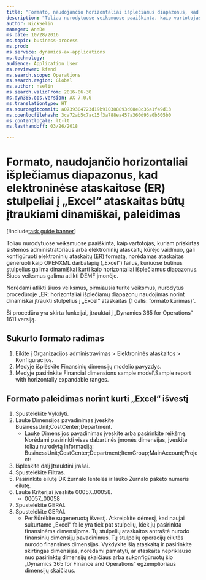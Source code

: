 ```yaml
--- 
title: "Formato, naudojančio horizontaliai išplečiamus diapazonus, kad elektroninėse ataskaitose (ER) stulpeliai į „Excel“ ataskaitas būtų įtraukiami dinamiškai, paleidimas"
description: "Toliau nurodytuose veiksmuose paaiškinta, kaip vartotojas, kuriam priskirtas sistemos administratoriaus arba elektroninių ataskaitų kūrėjo vaidmuo, gali konfigūruoti elektroninių ataskaitų (ER) formatą, norėdamas ataskaitas generuoti kaip OPENXML darbalapių („Excel“) failus, kuriuose būtinus stulpelius galima dinamiškai kurti kaip horizontaliai išplečiamus diapazonus."
author: NickSelin
manager: AnnBe
ms.date: 10/28/2016
ms.topic: business-process
ms.prod: 
ms.service: dynamics-ax-applications
ms.technology: 
audience: Application User
ms.reviewer: kfend
ms.search.scope: Operations
ms.search.region: Global
ms.author: nselin
ms.search.validFrom: 2016-06-30
ms.dyn365.ops.version: AX 7.0.0
ms.translationtype: HT
ms.sourcegitcommit: a0739304723d19b910388893d08e8c36a1f49d13
ms.openlocfilehash: 3ca72ab5c7ac15f3a788ea457a360d93a0b505b0
ms.contentlocale: lt-lt
ms.lasthandoff: 03/26/2018

---
```

# <a name="run-a-format-that-uses-horizontally-expandable-ranges-to-dynamically-add-columns-in-excel-reports-for-electronic-reporting-er"></a>Formato, naudojančio horizontaliai išplečiamus diapazonus, kad elektroninėse ataskaitose (ER) stulpeliai į „Excel“ ataskaitas būtų įtraukiami dinamiškai, paleidimas

[!include[task guide banner](../../includes/task-guide-banner.md)]

Toliau nurodytuose veiksmuose paaiškinta, kaip vartotojas, kuriam priskirtas sistemos administratoriaus arba elektroninių ataskaitų kūrėjo vaidmuo, gali konfigūruoti elektroninių ataskaitų (ER) formatą, norėdamas ataskaitas generuoti kaip OPENXML darbalapių („Excel“) failus, kuriuose būtinus stulpelius galima dinamiškai kurti kaip horizontaliai išplečiamus diapazonus. Šiuos veiksmus galima atlikti DEMF įmonėje.

Norėdami atlikti šiuos veiksmus, pirmiausia turite veiksmus, nurodytus procedūroje „ER: horizontaliai išplečiamų diapazonų naudojimas norint dinamiškai įtraukti stulpelius į „Excel“ ataskaitas (1 dalis: formato kūrimas)“.

Ši procedūra yra skirta funkcijai, įtrauktai į „Dynamics 365 for Operations“ 1611 versiją.


## <a name="find-created-format"></a>Sukurto formato radimas
1. Eikite į Organizacijos administravimas > Elektroninės ataskaitos > Konfigūracijos.
2. Medyje išplėskite Finansinių dimensijų modelio pavyzdys.
3. Medyje pasirinkite Financial dimensions sample model\Sample report with horizontally expandable ranges.

## <a name="execute-format-to-create-excel-output"></a>Formato paleidimas norint kurti „Excel“ išvestį
1. Spustelėkite Vykdyti.
2. Lauke Dimensijos pavadinimas įveskite BusinessUnit;CostCenter;Department.
    * Lauke Dimensijos pavadinimas įveskite arba pasirinkite reikšmę.  Norėdami pasirinkti visas dabartinės įmonės dimensijas, įveskite toliau nurodytą informaciją: BusinessUnit;CostCenter;Department;ItemGroup;MainAccount;Project:  
3. Išplėskite dalį Įtrauktini įrašai.
4. Spustelėkite Filtras.
5. Pasirinkite eilutę DK žurnalo lentelės ir lauko Žurnalo paketo numeris eilutę.
6. Lauke Kriterijai įveskite 00057..00058.
    * 00057..00058  
7. Spustelėkite GERAI.
8. Spustelėkite GERAI.
    * Peržiūrėkite sugeneruotą išvestį. Atkreipkite dėmesį, kad naujai sukurtame „Excel“ faile yra tiek pat stulpelių, kiek jų pasirinkta finansinėms dimensijoms. Tų stulpelių ataskaitos antraštė nurodo finansinių dimensijų pavadinimus. Tų stulpelių operacijų eilutės nurodo finansines dimensijas. Vykdykite šią ataskaitą ir pasirinkite skirtingas dimensijas, norėdami pamatyti, ar ataskaita nepriklauso nuo pasirinktų dimensijų skaičiaus arba sukonfigūruotų šio „Dynamics 365 for Finance and Operations“ egzemplioriaus dimensijų skaičiaus.  


